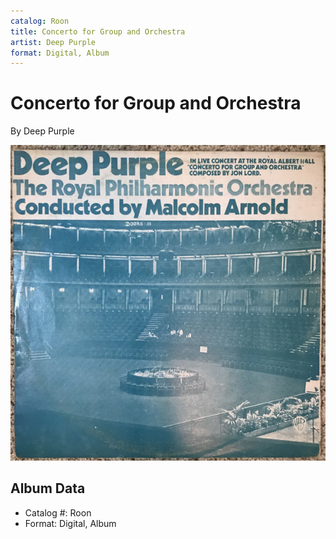 ```yaml
---
catalog: Roon
title: Concerto for Group and Orchestra
artist: Deep Purple
format: Digital, Album
---
```


# Concerto for Group and Orchestra

By Deep Purple

![](../../assets/albumcovers/Deep_Purple-Concerto_for_Group_and_Orchestra.png)

## Album Data

- Catalog #: Roon
- Format: Digital, Album

